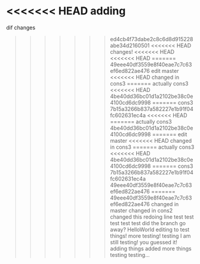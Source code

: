 <<<<<<< HEAD
adding
=======
dif changes
>>>>>>> ed4cb4f73dabe2c8c6d8d915228abe34d2160501
<<<<<<< HEAD
changes!
<<<<<<< HEAD
<<<<<<< HEAD
=======
>>>>>>> 49eee40df3559e8f40eae7c7c63ef6ed822ae476
edit
master
<<<<<<< HEAD
changed in cons3
=======
actually cons3
<<<<<<< HEAD
>>>>>>> 4be40dd36bc01d1a2102be38c0e4100cd6dc9998
=======
>>>>>>> cons3
>>>>>>> 7b15a3266b837a582227e1b91f04fc602631ec4a
<<<<<<< HEAD
=======
actually cons3
>>>>>>> 4be40dd36bc01d1a2102be38c0e4100cd6dc9998
=======
edit
master
<<<<<<< HEAD
changed in cons3
=======
actually cons3
<<<<<<< HEAD
>>>>>>> 4be40dd36bc01d1a2102be38c0e4100cd6dc9998
=======
>>>>>>> cons3
>>>>>>> 7b15a3266b837a582227e1b91f04fc602631ec4a
>>>>>>> 49eee40df3559e8f40eae7c7c63ef6ed822ae476
=======
>>>>>>> 49eee40df3559e8f40eae7c7c63ef6ed822ae476
changed in master
changed in cons2
changed this
redoing line
test
test
test test test
did the branch go away?
HelloWorld
editing to test things!
more testing!
testing
I am still testing!
you guessed it!
adding things
added more things
testing testing...
